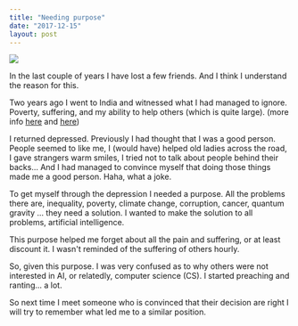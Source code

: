```yaml
---
title: "Needing purpose"
date: "2017-12-15"
layout: post
---
```


![]({{site.baseurl}}/images/{{page.coverImage}})

In the last couple of years I have lost a few friends. And I think I understand the reason for this.

Two years ago I went to India and witnessed what I had managed to ignore. Poverty, suffering, and my ability to help others (which is quite large). (more info [here](https://act65com.wordpress.com/2016/06/30/a-recipe-for-depression/?iframe=true&theme_preview=true) and [here](https://act65com.wordpress.com/2015/10/09/the-house-of-hope/?iframe=true&theme_preview=true))

I returned depressed. Previously I had thought that I was a good person. People seemed to like me, I (would have) helped old ladies across the road, I gave strangers warm smiles, I tried not to talk about people behind their backs... And I had managed to convince myself that doing those things made me a good person. Haha, what a joke.

To get myself through the depression I needed a purpose. All the problems there are, inequality, poverty, climate change, corruption, cancer, quantum gravity ... they need a solution. I wanted to make the solution to all problems, artificial intelligence.

This purpose helped me forget about all the pain and suffering, or at least discount it. I wasn't reminded of the suffering of others hourly.

So, given this purpose. I was very confused as to why others were not interested in AI, or relatedly, computer science (CS). I started preaching and ranting... a lot.

So next time I meet someone who is convinced that their decision are right I will try to remember what led me to a similar position.
